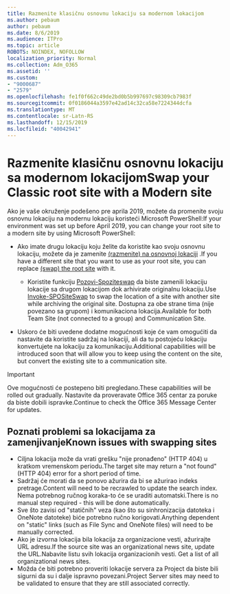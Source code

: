 ```yaml
---
title: Razmenite klasičnu osnovnu lokaciju sa modernom lokacijom
ms.author: pebaum
author: pebaum
ms.date: 8/6/2019
ms.audience: ITPro
ms.topic: article
ROBOTS: NOINDEX, NOFOLLOW
localization_priority: Normal
ms.collection: Adm_O365
ms.assetid: ''
ms.custom:
- "9000687"
- "2579"
ms.openlocfilehash: fe1f0f662c49de2bd0b5b997697c98309cb7983f
ms.sourcegitcommit: 0f0186044a3597e42ad14c32ca58e7224344dcfa
ms.translationtype: MT
ms.contentlocale: sr-Latn-RS
ms.lasthandoff: 12/15/2019
ms.locfileid: "40042941"
---
```

# <a name="swap-your-classic-root-site-with-a-modern-site"></a><span data-ttu-id="1620f-102">Razmenite klasičnu osnovnu lokaciju sa modernom lokacijom</span><span class="sxs-lookup"><span data-stu-id="1620f-102">Swap your Classic root site with a Modern site</span></span>

<span data-ttu-id="1620f-103">Ako je vaše okruženje podešeno pre aprila 2019, možete da promenite svoju osnovnu lokaciju na modernu lokaciju koristeći Microsoft PowerShell:</span><span class="sxs-lookup"><span data-stu-id="1620f-103">If your environment was set up before April 2019, you can change your root site to a modern site by using Microsoft PowerShell:</span></span>

- <span data-ttu-id="1620f-104">Ako imate drugu lokaciju koju želite da koristite kao svoju osnovnu lokaciju, možete da je zamenite [(razmenite) na osnovnoj lokaciji](https://docs.microsoft.com/sharepoint/modern-root-site) .</span><span class="sxs-lookup"><span data-stu-id="1620f-104">If you have a different site that you want to use as your root site, you can replace [(swap) the root site](https://docs.microsoft.com/sharepoint/modern-root-site) with it.</span></span> 
    - <span data-ttu-id="1620f-105">Koristite funkciju [Pozovi-Spoziteswap](https://docs.microsoft.com/powershell/module/sharepoint-online/invoke-spositeswap?view=sharepoint-ps) da biste zamenili lokaciju lokacije sa drugom lokacijom dok arhivirate originalnu lokaciju.</span><span class="sxs-lookup"><span data-stu-id="1620f-105">Use [Invoke-SPOSiteSwap](https://docs.microsoft.com/powershell/module/sharepoint-online/invoke-spositeswap?view=sharepoint-ps) to swap the location of a site with another site while archiving the original site.</span></span> <span data-ttu-id="1620f-106">Dostupna za obe strane tima (nije povezano sa grupom) i komunikaciona lokacija.</span><span class="sxs-lookup"><span data-stu-id="1620f-106">Available for both Team Site (not connected to a group) and Communication Site.</span></span> 

- <span data-ttu-id="1620f-107">Uskoro će biti uvedene dodatne mogućnosti koje će vam omogućiti da nastavite da koristite sadržaj na lokaciji, ali da tu postojeću lokaciju konvertujete na lokaciju za komunikaciju.</span><span class="sxs-lookup"><span data-stu-id="1620f-107">Additional capabilities will be introduced soon that will allow you to keep using the content on the site, but convert the existing site to a communication site.</span></span> 
>[!Important]
><span data-ttu-id="1620f-108">Ove mogućnosti će postepeno biti pregledano.</span><span class="sxs-lookup"><span data-stu-id="1620f-108">These capabilities will be rolled out gradually.</span></span> <span data-ttu-id="1620f-109">Nastavite da proveravate Office 365 centar za poruke da biste dobili ispravke.</span><span class="sxs-lookup"><span data-stu-id="1620f-109">Continue to check the Office 365 Message Center for updates.</span></span> 

## <a name="known-issues-with-swapping-sites"></a><span data-ttu-id="1620f-110">Poznati problemi sa lokacijama za zamenjivanje</span><span class="sxs-lookup"><span data-stu-id="1620f-110">Known issues with swapping sites</span></span>

- <span data-ttu-id="1620f-111">Ciljna lokacija može da vrati grešku "nije pronađeno" (HTTP 404) u kratkom vremenskom periodu.</span><span class="sxs-lookup"><span data-stu-id="1620f-111">The target site may return a "not found" (HTTP 404) error for a short period of time.</span></span>
- <span data-ttu-id="1620f-112">Sadržaj će morati da se ponovo ažurira da bi se ažurirao indeks pretrage.</span><span class="sxs-lookup"><span data-stu-id="1620f-112">Content will need to be recrawled to update the search index.</span></span> <span data-ttu-id="1620f-113">Nema potrebnog ručnog koraka-to će se uraditi automatski.</span><span class="sxs-lookup"><span data-stu-id="1620f-113">There is no manual step required - this will be done automatically.</span></span>
- <span data-ttu-id="1620f-114">Sve što zavisi od "statičnih" veza (kao što su sinhronizacija datoteka i OneNote datoteke) biće potrebno ručno korigovati.</span><span class="sxs-lookup"><span data-stu-id="1620f-114">Anything dependent on "static" links (such as File Sync and OneNote files) will need to be manually corrected.</span></span>
- <span data-ttu-id="1620f-115">Ako je izvorna lokacija bila lokacija za organizacione vesti, ažurirajte URL adresu.</span><span class="sxs-lookup"><span data-stu-id="1620f-115">If the source site was an organizational news site, update the URL.</span></span><span data-ttu-id="1620f-116">Nabavite listu svih lokacija organizacionih vesti.</span><span class="sxs-lookup"><span data-stu-id="1620f-116"> Get a list of all organizational news sites.</span></span>
- <span data-ttu-id="1620f-117">Možda će biti potrebno proveriti lokacije servera za Project da biste bili sigurni da su i dalje ispravno povezani.</span><span class="sxs-lookup"><span data-stu-id="1620f-117">Project Server sites may need to be validated to ensure that they are still associated correctly.</span></span>





